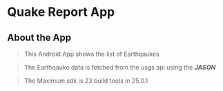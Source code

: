 # Quake Report App
## About the App
> This Android App shows the list of Earthqaukes

> The Earthqauke data is fetched from the usgs api using the **_JASON_**

>The Maximum sdk is 23
build tools in 25.0.1
